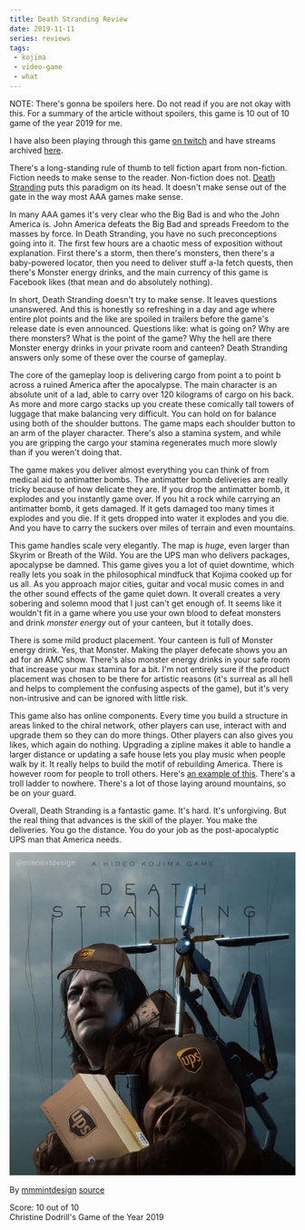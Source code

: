 ```yaml
---
title: Death Stranding Review
date: 2019-11-11
series: reviews
tags:
 - kojima
 - video-game
 - what
---
```


NOTE: There's gonna be spoilers here. Do not read if you are not okay with this.
For a summary of the article without spoilers, this game is 10 out of 10 game of the
year 2019 for me.

I have also been playing through this game [on
twitch](https://twitch.tv/princessxen) and have streams archived
[here](https://xena.greedo.xeserv.us/files/kojima_unchained).

There's a long-standing rule of thumb to tell fiction apart from non-fiction.
Fiction needs to make sense to the reader. Non-fiction does not. [Death
Stranding](https://en.wikipedia.org/wiki/Death_Stranding) puts this paradigm on
its head. It doesn't make sense out of the gate in the way most AAA games make
sense. 

In many AAA games it's very clear who the Big Bad is and who the John America
is. John America defeats the Big Bad and spreads Freedom to the masses by force.
In Death Stranding, you have no such preconceptions going into it. The first few
hours are a chaotic mess of exposition without explanation. First there's a
storm, then there's monsters, then there's a baby-powered locator, then you need
to deliver stuff a-la fetch quests, then there's Monster energy drinks, and the
main currency of this game is Facebook likes (that mean and do absolutely
nothing).

In short, Death Stranding doesn't try to make sense. It leaves questions
unanswered. And this is honestly so refreshing in a day and age where entire
plot points and the like are spoiled in trailers before the game's release date
is even announced. Questions like: what is going on? Why are there monsters?
What is the point of the game? Why the hell are there Monster energy drinks in
your private room and canteen? Death Stranding answers only some of these over
the course of gameplay.

The core of the gameplay loop is delivering cargo from point a to point b across
a ruined America after the apocalypse. The main character is an absolute unit of
a lad, able to carry over 120 kilograms of cargo on his back. As more and more
cargo stacks up you create these comically tall towers of luggage that make
balancing very difficult. You can hold on for balance using both of the shoulder
buttons. The game maps each shoulder button to an arm of the player character.
There's also a stamina system, and while you are gripping the cargo your stamina
regenerates much more slowly than if you weren't doing that.

The game makes you deliver almost everything you can think of from medical aid
to antimatter bombs. The antimatter bomb deliveries are really tricky because of
how delicate they are. If you drop the antimatter bomb, it explodes and you
instantly game over. If you hit a rock while carrying an antimatter bomb, it
gets damaged. If it gets damaged too many times it explodes and you die. If it
gets dropped into water it explodes and you die. And you have to carry the
suckers over miles of terrain and even mountains.

This game handles scale very elegantly. The map is _huge_, even larger than
Skyrim or Breath of the Wild. You are the UPS man who delivers packages,
apocalypse be damned. This game gives you a lot of quiet downtime, which really
lets you soak in the philosophical mindfuck that Kojima cooked up for us all. As
you approach major cities, guitar and vocal music comes in and the other sound
effects of the game quiet down. It overall creates a very sobering and solemn
mood that I just can't get enough of. It seems like it wouldn't fit in a game
where you use your own blood to defeat monsters and drink _monster energy_ out
of your canteen, but it totally does.

There is some mild product placement. Your canteen is full of Monster energy
drink. Yes, that Monster. Making the player defecate shows you an ad for an AMC
show. There's also monster energy drinks in your safe room that increase your
max stamina for a bit. I'm not entirely sure if the product placement was chosen
to be there for artistic reasons (it's surreal as all hell and helps to
complement the confusing aspects of the game), but it's very non-intrusive and
can be ignored with little risk.

This game also has online components. Every time you build a structure in areas
linked to the chiral network, other players can use, interact with and upgrade
them so they can do more things. Other players can also gives you likes, which
again do nothing. Upgrading a zipline makes it able to handle a larger distance
or updating a safe house lets you play music when people walk by it. It really
helps to build the motif of rebuilding America. There is however room for people
to troll others. Here's [an example of
this](https://twitter.com/Brad_barnaby/status/1193084242743312384). There's a
troll ladder to nowhere. There's a lot of those laying around mountains, so be
on your guard.

Overall, Death Stranding is a fantastic game. It's hard. It's unforgiving. But
the real thing that advances is the skill of the player. You make the
deliveries. You go the distance. You do your job as the post-apocalyptic UPS man
that America needs.

![UPS Simulator 2019](/static/img/ups-simulator-2019.jpg)

By [mmmintdesign](https://twitter.com/mmmintdesign) [source](https://twitter.com/mmmintdesign/status/1192856164331114497)

Score: 10 out of 10  
Christine Dodrill's Game of the Year 2019
